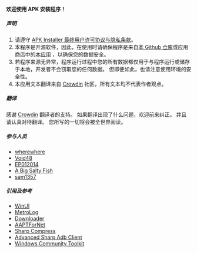 #### 欢迎使用 APK 安装程序！

##### 声明
1. 请遵守 [APK Installer 最终用户许可协议与隐私条款](https://github.com/Paving-Base/APK-Installer/blob/main/Privacy.md)。
2. 本程序是开源软件，因此，在使用时请确保程序是来自[本 Github 仓库](https://github.com/Paving-Base/APK-Installer)或应用商店中的[本应用](https://apps.microsoft.com/store/detail/9P2JFQ43FPPG) ，以确保您的数据安全。
3. 若程序来源无异常，程序运行过程中您的所有数据都仅用于与程序运行或储存于本地，开发者不会窃取您的任何数据。 但即便如此，也请注意使用环境的安全性。
4. 本应用文本翻译来自 [Crowdin](https://crowdin.com/project/APKInstaller "Crowdin") 社区，所有文本均不代表作者观点。

##### 翻译
感谢 [Crowdin](https://crowdin.com/project/APKInstaller "Crowdin") 翻译者的支持。 如果翻译出现了什么问题，欢迎前来纠正。 并且请认真对待翻译。 您所写的一切将会被全世界阅读。

##### 参与人员
- [wherewhere](https://github.com/wherewhere)
- [Void48](https://github.com/Void48)
- [EP012014](https://github.com/EP012014)
- [A Big Salty Fish](https://github.com/bigsaltyfishes)
- [sam1357](https://github.com/sam1357)

##### 引用及参考
- [WinUI](https://github.com/microsoft/microsoft-ui-xaml "WinUI")
- [MetroLog](https://github.com/roubachof/MetroLog "MetroLog")
- [Downloader](https://github.com/bezzad/Downloader "Downloader")
- [AAPTForNet](https://github.com/canheo136/QuickLook.Plugin.ApkViewer "AAPTForNet")
- [Sharp Compress](https://github.com/adamhathcock/sharpcompress "Sharp Compress")
- [Advanced Sharp Adb Client](https://github.com/yungd1plomat/AdvancedSharpAdbClient "Advanced Sharp Adb Client")
- [Windows Community Toolkit](https://github.com/CommunityToolkit/WindowsCommunityToolkit "Windows Community Toolkit")